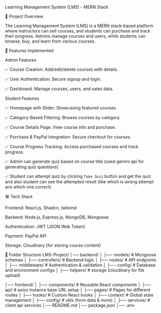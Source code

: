 Learning Management System (LMS) - MERN Stack

📌 Project Overview

The Learning Management System (LMS) is a MERN stack-based platform where instructors can sell courses, and students can purchase and track their progress. Admins manage courses and users, while students can browse, buy, and learn from various courses.

🚀 Features Implemented

Admin Features

✅ Course Creation: Add/edit/delete courses with details.

✅ User Authentication: Secure signup and login.

✅ Dashboard: Manage courses, users, and sales data.

Student Features

✅ Homepage with Slider: Showcasing featured courses.

✅ Category-Based Filtering: Browse courses by category.

✅ Course Details Page: View course info and purchase.

✅ Purchase & PayPal Integration: Secure checkout for courses.

✅ Course Progress Tracking: Access purchased courses and track progress.

✅ Admin can generate quiz based on course title (used gemini api for generating quiz questions)

✅ Student can attempt quiz by clicking `Take Quiz` button and get the quiz and also student can see the attempted result (like which is wrong attempt ans which one correct)

🛠️ Tech Stack

Frontend: React.js, Shadcn, tailwind

Backend: Node.js, Express.js, MongoDB, Mongoose

Authentication: JWT (JSON Web Token)

Payment: PayPal API

Storage: Cloudinary (for storing course content)

📂 Folder Structure
LMS-Project/
│── backend/
│ ├── models/ # Mongoose schemas
│ ├── controllers/ # Backend logic
│ ├── routes/ # API endpoints
│ ├── middleware/ # Authentication & validation
│ ├── config/ # Database and environment configs
│ ├── helpers/ # storage (cloudinary for file upload)

│── frontend/
│ ├── components/ # Reusable React components
│ ├── api/ # axios instance base URL setup
│ ├── pages/ # Pages for different routes
│ ├── hooks/ # Custom React hooks
│ ├── context/ # Global state management
│ ├── config/ # utils (form data & more)
│ ├── services/ # client api services
│── README.md
│── package.json
│── .env
